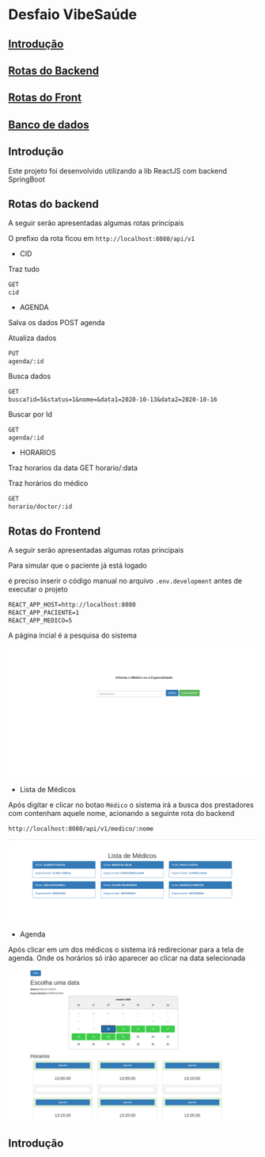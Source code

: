 # Desfaio VibeSaúde

## [Introdução](#intro)
## [Rotas do Backend](#rotab)
## [Rotas do Front](#rotaf)
## [Banco de dados](#db)


## <a id="intro">Introdução

Este projeto foi desenvolvido utilizando a lib ReactJS com backend SpringBoot

## <a id="rotab"> Rotas do backend

A seguir serão apresentadas algumas rotas principais

O prefixo da rota ficou em `http://localhost:8080/api/v1` 

* CID
    
Traz tudo

    GET
    cid 

* AGENDA

Salva os dados
    POST
    agenda

Atualiza dados

    PUT
    agenda/:id

Busca dados 

    GET
    busca?id=5&status=1&nome=&data1=2020-10-13&data2=2020-10-16

Buscar por Id

    GET
    agenda/:id

* HORARIOS

Traz horarios da data
    GET
    horario/:data

Traz horários do médico

    GET
    horario/doctor/:id

## <a id="rotaf"> Rotas do Frontend

A seguir serão apresentadas algumas rotas principais

Para simular que o paciente já está logado

é preciso inserir o código manual no arquivo `.env.development` antes de executar o projeto

    REACT_APP_HOST=http://localhost:8080
    REACT_APP_PACIENTE=1
    REACT_APP_MEDICO=5

A página incial é a pesquisa do sistema    
    
![alt text](https://github.com/cbcarlos07/vibesaude/blob/master/imagens/inicial.png)

* Lista de Médicos

 Após digitar e clicar no botao `Médico` o sistema irá a busca dos prestadores com contenham aquele nome, acionando a seguinte rota do backend
 
    http://localhost:8080/api/v1/medico/:nome

![alt text](https://github.com/cbcarlos07/vibesaude/blob/master/imagens/listamedicos.png)

* Agenda

 Após clicar em um dos médicos o sistema irá redirecionar para a tela de agenda. Onde os horários só irão aparecer ao clicar na data selecionada
 
![alt text](https://github.com/cbcarlos07/vibesaude/blob/master/imagens/agenda.png)


## <a id="intro">Introdução


